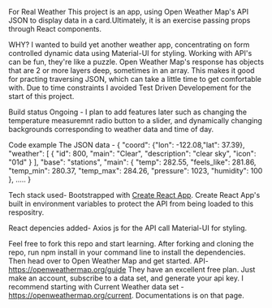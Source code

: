 
For Real Weather
This project is an app, using Open Weather Map's API JSON to display data in a card.Ultimately, it is an exercise passing props through React components.

WHY?
 I wanted to build yet another weather app, concentrating on form controlled dynamic data using Material-UI for styling. 
 Working with API's can be fun, they're like a puzzle. Open Weather Map's response has objects that are 2 or more layers deep, sometimes in an array. This makes it good for practing traversing JSON, which can take a little time to get comfortable with.
 Due to time constraints I avoided Test Driven Developement for the start of this project.

Build status
Ongoing - I plan to add features later such as changing the temperature measuremnt radio button to a slider, and dynamically changing backgrounds corresponding to weather data and time of day.

Code example
The JSON data -
{
  "coord": {"lon": -122.08,"lat": 37.39},
  "weather": [
    {
      "id": 800,
      "main": "Clear",
      "description": "clear sky",
      "icon": "01d"
    }
  ],
  "base": "stations",
  "main": {
    "temp": 282.55,
    "feels_like": 281.86,
    "temp_min": 280.37,
    "temp_max": 284.26,
    "pressure": 1023,
    "humidity": 100
  },
 .....
}


Tech stack used-
Bootstrapped with [Create React App](https://github.com/facebook/create-react-app).
Create React App's built in environment variables to protect the API from being loaded to this respositry.

React depencies added-
    Axios js for the API call
    Material-UI for styling. 

Feel free to fork this repo and start learning. After forking and cloning the repo, run npm install in your command line to install the dependencies. Then head over to Open Weather Map and get started.
API-https://openweathermap.org/guide
They have an excellent free plan. Just make an account, subscribe to a data set, and generate your api key. I recommend starting with Current Weather data set - https://openweathermap.org/current. Documentations is on that page.

